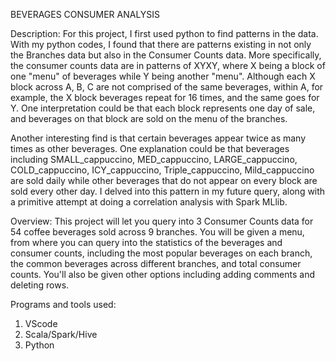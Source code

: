 BEVERAGES CONSUMER ANALYSIS

Description:
For this project, I first used python to find patterns in the data. With my python codes, I found that there are patterns existing in not only the Branches data but also in the Consumer Counts data.
More specifically, the consumer counts data are in patterns of XYXY, where X being a block of one "menu" of beverages while Y being another "menu". Although each X block across A, B, C are not comprised of the same beverages, within A, for example, the X block beverages repeat for 16 times, and the same goes for Y. One interpretation could be that each block represents one day of sale, and beverages on that block are sold on the menu of the branches.

Another interesting find is that certain beverages appear twice as many times as other beverages. One explanation could be that beverages including SMALL_cappuccino, MED_cappuccino, LARGE_cappuccino, COLD_cappuccino, ICY_cappuccino, Triple_cappuccino, Mild_cappuccino are sold daily while other beverages that do not appear on every block are sold every other day. I delved into this pattern in my future query, along with a primitive attempt at doing a correlation analysis with Spark MLlib.


Overview:
This project will let you query into 3 Consumer Counts data for 54 coffee beverages sold across 9 branches. You will be given a menu, from where you can query into the statistics of the beverages and consumer counts, including the most popular beverages on each branch, the common beverages across different branches, and total consumer counts. You'll also be given other options including adding comments and deleting rows.

Programs and tools used:
1. VScode
2. Scala/Spark/Hive
3. Python
